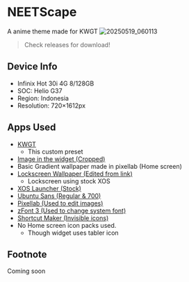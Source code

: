 # NEETScape
A anime theme made for KWGT
![20250519_060113](https://github.com/user-attachments/assets/c39e2e81-7be5-4a5a-805e-4e6d7c85b28f)
> Check releases for download!

## Device Info
- Infinix Hot 30i 4G 8/128GB
- SOC: Helio G37
- Region: Indonesia
- Resolution: 720×1612px

## Apps Used
- [KWGT](https://play.google.com/store/apps/details?id=org.kustom.widget)
  - This custom preset
- [Image in the widget (Cropped)](https://wallhaven.cc/w/395y3v)
- Basic Gradient wallpaper made in pixellab (Home screen)
- [Lockscreen Wallpaper (Edited from link)](https://wallhaven.cc/w/x88793)
   - Lockscreen using stock XOS
- [XOS Launcher (Stock)](https://play.google.com/store/apps/details?id=com.transsion.XOSLauncher)
- [Ubuntu Sans (Regular & 700)](https://fonts.google.com/specimen/Ubuntu+Sans)
- [Pixellab (Used to edit images)](https://play.google.com/store/apps/details?id=com.imaginstudio.imagetools.pixellab)
- [zFont 3 (Used to change system font)](https://play.google.com/store/apps/details?id=com.htetznaing.zfont2)
- [Shortcut Maker (Invisible icons)](https://play.google.com/store/apps/details?id=rk.android.app.shortcutmaker)
- No Home screen icon packs used.
  - Though widget uses tabler icon

## Footnote 
Coming soon
